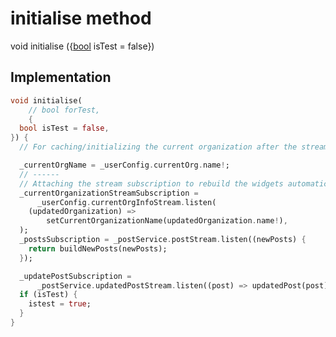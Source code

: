 


# initialise method








void initialise
(\{[bool](https://api.flutter.dev/flutter/dart-core/bool-class.html) isTest = false})








## Implementation

```dart
void initialise(
    // bool forTest,
    {
  bool isTest = false,
}) {
  // For caching/initializing the current organization after the stream subscription has canceled and the stream is updated

  _currentOrgName = _userConfig.currentOrg.name!;
  // ------
  // Attaching the stream subscription to rebuild the widgets automatically
  _currentOrganizationStreamSubscription =
      _userConfig.currentOrgInfoStream.listen(
    (updatedOrganization) =>
        setCurrentOrganizationName(updatedOrganization.name!),
  );
  _postsSubscription = _postService.postStream.listen((newPosts) {
    return buildNewPosts(newPosts);
  });

  _updatePostSubscription =
      _postService.updatedPostStream.listen((post) => updatedPost(post));
  if (isTest) {
    istest = true;
  }
}
```







